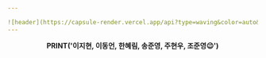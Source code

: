 ```yaml
---

![header](https://capsule-render.vercel.app/api?type=waving&color=auto&height=300&section=header&text=LET%20ME%20INTRODUCE%20OURSELVES%20TO%20YOU&fontSize=35&animation=fadeIn&fontAlignY=38&desc=knu%20final%20project%20-%20Team%20'machine129'&descAlignY=51&descAlign=62)
---
```


__<p align='center'> PRINT('이지현, 이동언, 한혜림, 송준영, 주현우, 조준영😉') </p>__


